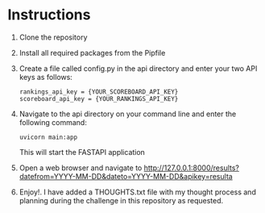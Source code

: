 # Instructions

1.  Clone the repository

2.  Install all required packages from the Pipfile

3.  Create a file called config.py in the api directory and enter your two API keys as follows:

        rankings_api_key = {YOUR_SCOREBOARD_API_KEY}
        scoreboard_api_key = {YOUR_RANKINGS_API_KEY}

4.  Navigate to the api directory on your command line and enter the following command:

        uvicorn main:app
        
    This will start the FASTAPI application

5.  Open a web browser and navigate to http://127.0.0.1:8000/results?datefrom=YYYY-MM-DD&dateto=YYYY-MM-DD&apikey=resulta

6.  Enjoy!. I have added a THOUGHTS.txt file with my thought process and planning during the challenge in this repository as requested.
